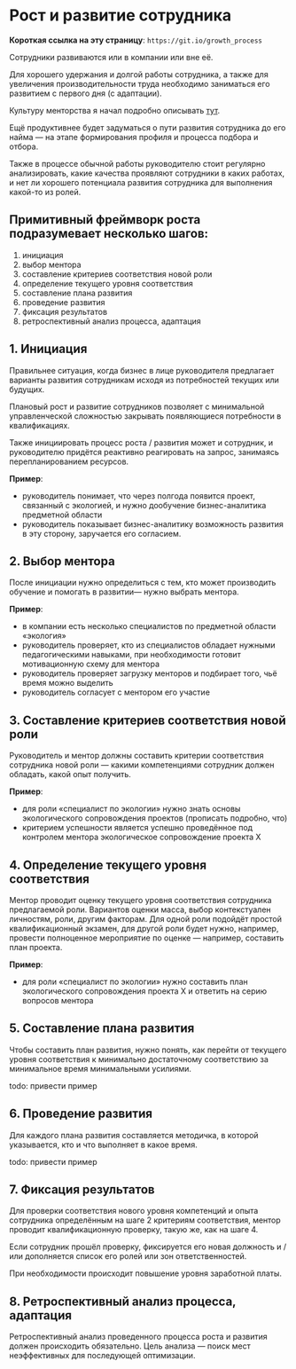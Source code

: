 # Рост и развитие сотрудника

**Короткая ссылка на эту страницу**: `https://git.io/growth_process`

Сотрудники развиваются или в компании или вне её.

Для хорошего удержания и долгой работы сотрудника, а также для увеличения производительности труда необходимо заниматься его развитием с первого дня (с адаптации).

Культуру менторства я начал подробно описывать [тут](mentorship.md).

Ещё продуктивнее будет задуматься о пути развития сотрудника до его найма — на этапе формирования профиля и процесса подбора и отбора.

Также в процессе обычной работы руководителю стоит регулярно анализировать, какие качества проявляют сотрудники в каких работах, и нет ли хорошего потенциала развития сотрудника для выполнения какой-то из ролей.

## Примитивный фреймворк роста подразумевает несколько шагов:
1. инициация
2. выбор ментора
3. составление критериев соответствия новой роли
4. определение текущего уровня соответствия
5. составление плана развития
6. проведение развития
7. фиксация результатов
8. ретроспективный анализ процесса, адаптация

## 1. Инициация

Правильнее ситуация, когда бизнес в лице руководителя предлагает варианты развития сотрудникам исходя из потребностей текущих или будущих.

Плановый рост и развитие сотрудников позволяет с минимальной управленческой сложностью закрывать появляющиеся потребности в квалификациях.

Также инициировать процесс роста / развития может и сотрудник, и руководителю придётся реактивно реагировать на запрос, занимаясь перепланированием ресурсов.

**Пример**:
- руководитель понимает, что через полгода появится проект, связанный с экологией, и нужно дообучение бизнес-аналитика предметной области
- руководитель показывает бизнес-аналитику возможность развития в эту сторону, заручается его согласием.

## 2. Выбор ментора

После инициации нужно определиться с тем, кто может производить обучение и помогать в развитии— нужно выбрать ментора.

**Пример**:
- в компании есть несколько специалистов по предметной области «экология»
- руководитель проверяет, кто из специалистов обладает нужными педагогическими навыками, при необходимости готовит мотивационную схему для ментора
- руководитель проверяет загрузку менторов и подбирает того, чьё время можно выделить
- руководитель согласует с ментором его участие

## 3. Составление критериев соответствия новой роли

Руководитель и ментор должны составить критерии соответствия сотрудника новой роли — какими компетенциями сотрудник должен обладать, какой опыт получить.

**Пример**:
- для роли «специалист по экологии» нужно знать основы экологического сопровождения проектов (прописать подробно, что)
- критерием успешности является успешно проведённое под контролем ментора экологическое сопровождение проекта Х

## 4. Определение текущего уровня соответствия

Ментор проводит оценку текущего уровня соответствия сотрудника предлагаемой роли. Вариантов оценки масса, выбор контекстуален личностям, роли, другим факторам. Для одной роли подойдёт простой квалификационный экзамен, для другой роли будет нужно, например, провести полноценное мероприятие по оценке — например, составить план проекта.

**Пример**:
- для роли «специалист по экологии» нужно составить план экологического сопровождения проекта Х и ответить на серию вопросов ментора

## 5. Составление плана развития

Чтобы составить план развития, нужно понять, как перейти от текущего уровня соответствия к минимально достаточному соответствию за минимальное время минимальными усилиями.

todo: привести пример

## 6. Проведение развития

Для каждого плана развития составляется методичка, в которой указывается, кто и что выполняет в какое время.

todo: привести пример

## 7. Фиксация результатов

Для проверки соответствия нового уровня компетенций и опыта сотрудника определённым на шаге 2 критериям соответствия, ментор проводит квалификационную проверку, такую же, как на шаге 4.

Если сотрудник прошёл проверку, фиксируется его новая должность и / или дополняется список его ролей или зон ответственностей.

При необходимости происходит повышение уровня заработной платы.

## 8. Ретроспективный анализ процесса, адаптация

Ретроспективный анализ проведенного процесса роста и развития должен происходить обязательно.
Цель анализа — поиск мест неэффективных для последующей оптимизации.
